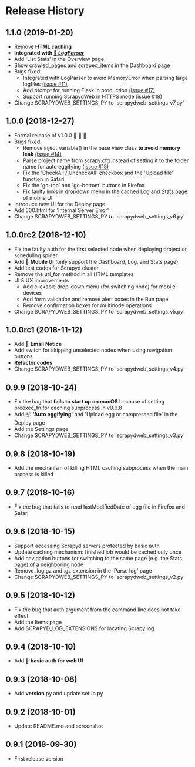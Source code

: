 Release History
===============
1.1.0 (2019-01-20)
------------------
- Remove **HTML caching**
- **Integrated with [:link: *LogParser*](https://github.com/my8100/logparser)**
- Add 'List Stats' in the Overview page
- Show crawled_pages and scraped_items in the Dashboard page
- Bugs fixed
  - Integrated with LogParser to avoid MemoryError when parsing large logfiles [(issue #11)](https://github.com/my8100/scrapydweb/issues/11)
  - Add prompt for running Flask in production [(issue #17)](https://github.com/my8100/scrapydweb/issues/17)
  - Support running ScrapydWeb in HTTPS mode [(issue #18)](https://github.com/my8100/scrapydweb/issues/18)
- Change SCRAPYDWEB_SETTINGS_PY to 'scrapydweb_settings_v7.py'


1.0.0 (2018-12-27)
------------------
- Formal release of v1.0.0 :tada: :cake: :tada:
- Bugs fixed
  - Remove inject_variable() in the base view class **to avoid memory leak** [(issue #14)](https://github.com/my8100/scrapydweb/issues/14)
  - Parse project name from scrapy.cfg instead of setting it to the folder name for auto eggifying [(issue #15)](https://github.com/my8100/scrapydweb/issues/15)
  - Fix the 'CheckAll / UncheckAll' checkbox and the 'Upload file' function in Safari
  - Fix the 'go-top' and 'go-bottom' buttons in Firefox
  - Fix faulty links in dropdown menu in the cached Log and Stats page of mobile UI
- Introduce new UI for the Deploy page
- Add 500.html for 'Internal Server Error'
- Change SCRAPYDWEB_SETTINGS_PY to 'scrapydweb_settings_v6.py'


1.0.0rc2 (2018-12-10)
------------------
- Fix the faulty auth for the first selected node when deploying project or scheduling spider
- Add :iphone: **Mobile UI** (only support the Dashboard, Log, and Stats page)
- Add test codes for Scrapyd cluster
- Remove the url_for method in all HTML templates
- UI & UX improvements
  - Add clickable drop-down menu (for switching node) for mobile devices
  - Add form validation and remove alert boxes in the Run page
  - Remove confirmation boxes for multinode operations
- Change SCRAPYDWEB_SETTINGS_PY to 'scrapydweb_settings_v5.py'


1.0.0rc1 (2018-11-12)
------------------
- Add :e-mail: **Email Notice**
- Add switch for skipping unselected nodes when using navigation buttons
- **Refactor codes**
- Change SCRAPYDWEB_SETTINGS_PY to 'scrapydweb_settings_v4.py'


0.9.9 (2018-10-24)
------------------
- Fix the bug that **fails to start up on macOS** because of setting preexec_fn for caching subprocess in v0.9.8
- Add :package: **'Auto eggifying'** and 'Upload egg or compressed file' in the Deploy page
- Add the Settings page
- Change SCRAPYDWEB_SETTINGS_PY to 'scrapydweb_settings_v3.py'


0.9.8 (2018-10-19)
------------------
- Add the mechanism of killing HTML caching subprocess when the main process is killed


0.9.7 (2018-10-16)
------------------
- Fix the bug that fails to read lastModifiedDate of egg file in Firefox and Safari


0.9.6 (2018-10-15)
------------------
- Support accessing Scrapyd servers protected by basic auth
- Update caching mechanism: finished job would be cached only once
- Add navigation buttons for switching to the same page (e.g. the Stats page) of a neighboring node
- Remove .log.gz and .gz extension in the 'Parse log' page
- Change SCRAPYDWEB_SETTINGS_PY to 'scrapydweb_settings_v2.py'


0.9.5 (2018-10-12)
------------------
- Fix the bug that auth argument from the command line does not take effect
- Add the Items page
- Add SCRAPYD_LOG_EXTENSIONS for locating Scrapy log


0.9.4 (2018-10-10)
------------------
- Add :closed_lock_with_key: **basic auth for web UI**


0.9.3 (2018-10-08)
------------------
- Add __version__.py and update setup.py


0.9.2 (2018-10-01)
------------------
- Update README.md and screenshot


0.9.1 (2018-09-30)
------------------
- First release version

